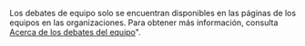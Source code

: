 Los debates de equipo solo se encuentran disponibles en las páginas de los equipos en las organizaciones. Para obtener más información, consulta [Acerca de los debates del equipo](/github/setting-up-and-managing-organizations-and-teams/about-team-discussions)".

